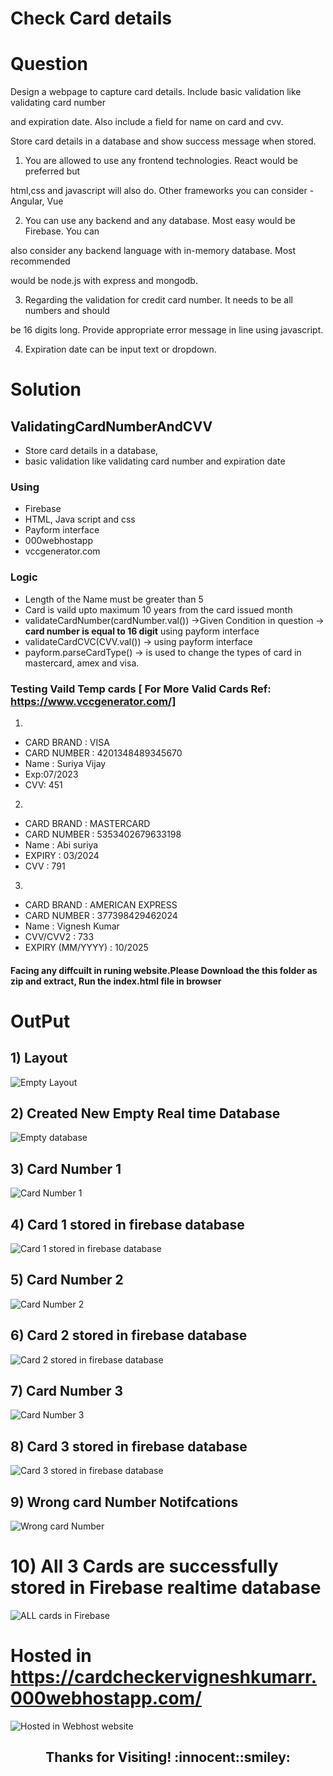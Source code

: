 # Check Card details

# Question

Design a webpage to capture card details. Include basic validation like validating card number

and expiration date. Also include a field for name on card and cvv.

Store card details in a database and show success message when stored.

1) You are allowed to use any frontend technologies. React would be preferred but

html,css and javascript will also do. Other frameworks you can consider - Angular, Vue

2) You can use any backend and any database. Most easy would be Firebase. You can

also consider any backend language with in-memory database. Most recommended

would be node.js with express and mongodb.

3) Regarding the validation for credit card number. It needs to be all numbers and should

be 16 digits long. Provide appropriate error message in line using javascript.

4) Expiration date can be input text or dropdown.

# Solution

## ValidatingCardNumberAndCVV
* Store card details in a database, 
* basic validation like validating card number and expiration date


### Using
* Firebase
* HTML, Java script and css
* Payform interface
* 000webhostapp
* vccgenerator.com


### Logic

* Length of the Name must be greater than 5
* Card is vaild upto maximum 10 years from the card issued month 
* validateCardNumber(cardNumber.val())  ->Given Condition in question -> **card number is equal to 16 digit** using payform interface
* validateCardCVC(CVV.val())  ->   using payform interface
* payform.parseCardType()   -> is used to change the types of card in mastercard, amex and visa.

### Testing Vaild Temp cards [ For More Valid Cards Ref: https://www.vccgenerator.com/]
1)
* CARD BRAND : VISA
* CARD NUMBER : 4201348489345670   
* Name : Suriya Vijay
* Exp:07/2023
* CVV: 451

2)
* CARD BRAND : MASTERCARD
* CARD NUMBER : 5353402679633198
* Name : Abi suriya
* EXPIRY : 03/2024
* CVV : 791
  
 3)
 * CARD BRAND : AMERICAN EXPRESS
 * CARD NUMBER : 377398429462024
 * Name : Vignesh Kumar 
 * CVV/CVV2 : 733
 * EXPIRY (MM/YYYY) : 10/2025
   
   
  #### Facing any diffcuilt in runing website.Please Download the this folder as zip and extract, Run the index.html file in browser
   
   
 # OutPut
 
 ## 1) Layout
 ![Empty Layout](https://github.com/vigneshkumar28/ValidatingCardNumberAndCVV/blob/main/Output_Images/intro.PNG )
 
 ## 2) Created New Empty Real time Database
 ![Empty database](https://github.com/vigneshkumar28/ValidatingCardNumberAndCVV/blob/main/Output_Images/Empty%20database.PNG)
 
 ## 3) Card Number 1
 ![Card Number 1](https://github.com/vigneshkumar28/ValidatingCardNumberAndCVV/blob/main/Output_Images/Card%20number%201.PNG)
 
 ## 4) Card 1 stored in firebase database
 ![Card 1 stored in firebase database](https://github.com/vigneshkumar28/ValidatingCardNumberAndCVV/blob/main/Output_Images/card%201%20stored%20in%20firebase.PNG)
 
 ## 5) Card Number 2
 ![Card Number 2](https://github.com/vigneshkumar28/ValidatingCardNumberAndCVV/blob/main/Output_Images/Card%20number%202.PNG)
 
  ## 6) Card 2 stored in firebase database
 ![Card 2 stored in firebase database](https://github.com/vigneshkumar28/ValidatingCardNumberAndCVV/blob/main/Output_Images/card%202%20stored%20in%20firebase.PNG)
 
  ## 7) Card Number 3
 ![Card Number 3](https://github.com/vigneshkumar28/ValidatingCardNumberAndCVV/blob/main/Output_Images/Card%20number%203.PNG)
 
  ## 8) Card 3 stored in firebase database
 ![Card 3 stored in firebase database](https://github.com/vigneshkumar28/ValidatingCardNumberAndCVV/blob/main/Output_Images/card%203%20stored%20in%20firebase.PNG)
 
 ## 9) Wrong card Number Notifcations
 ![Wrong card Number](https://github.com/vigneshkumar28/ValidatingCardNumberAndCVV/blob/main/Output_Images/Wrong%20card%20number.PNG)
 
 # 10) All 3 Cards are successfully stored in Firebase realtime database
 ![ALL cards in Firebase](https://github.com/vigneshkumar28/ValidatingCardNumberAndCVV/blob/main/Output_Images/ALL%203%20cards%20in%20db.PNG)
 
 # Hosted in https://cardcheckervigneshkumarr.000webhostapp.com/
 ![Hosted in Webhost website](https://github.com/vigneshkumar28/ValidatingCardNumberAndCVV/blob/main/Output_Images/Hosted%20in%20000webhost.PNG)
 
 
<h2 align="center"> Thanks for Visiting! :innocent::smiley:</h2>
